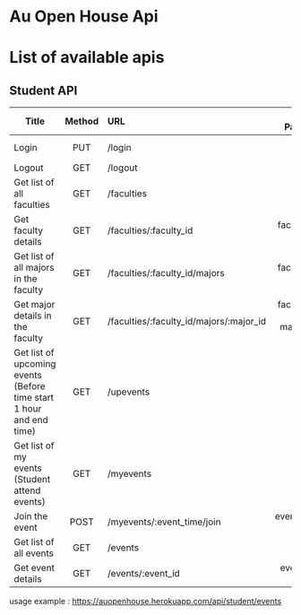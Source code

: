# Au Open House Api


# List of available apis

## Student API


| Title | Method | URL | URL Params | Data Params |
|-------|:------:|:----|:----------:|:-----------:|
| Login | PUT | /login | - | idToken=[string] |
| Logout | GET | /logout | - | - |
| Get list of all faculties | GET | /faculties | - | - |
| Get faculty details | GET | /faculties/:faculty_id | faculty_id=[int] | - |
| Get list of all majors in the faculty | GET | /faculties/:faculty_id/majors | faculty_id=[int] | - |
| Get major details in the faculty | GET | /faculties/:faculty_id/majors/:major_id | faculty_id=[int]<br>major_id=[int] | - |
| Get list of upcoming events<br>(Before time start 1 hour and end time) | GET | /upevents | - | - |
| Get list of my events<br>(Student attend events) | GET | /myevents | - | - |
| Join the event | POST | /myevents/:event_time/join | event_time=[int] | - |
| Get list of all events | GET | /events | - | - |
| Get event details | GET | /events/:event_id | event_id=[int] | - |





usage example : https://auopenhouse.herokuapp.com/api/student/events


